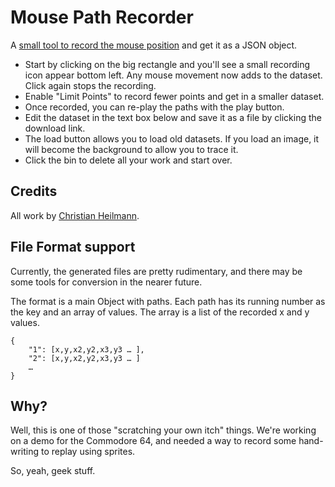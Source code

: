 # Mouse Path Recorder

A [small tool to record the mouse position](https://codepo8.github.io/mouse-path-recorder/#help) and get it as a JSON object.

* Start by clicking on the big rectangle and you'll see a small recording icon appear bottom left. Any mouse movement now adds to the dataset. Click again stops the recording.
* Enable "Limit Points" to record fewer points and get in a smaller dataset.
* Once recorded, you can re-play the paths with the play button.
* Edit the dataset in the text box below and save it as a file by clicking the download link.
* The load button allows you to load old datasets. If you load an image, it will become the background to allow you to trace it.
* Click the bin to delete all your work and start over.

## Credits

All work by [Christian Heilmann](https://twitter.com/codepo8). 

## File Format support 

Currently, the generated files are pretty rudimentary, and there may be some tools for conversion in the nearer future. 

The format is a main Object with paths. Each path has its running number as the key and an array of values. The array is a list of the recorded x and y values. 

```
{
    "1": [x,y,x2,y2,x3,y3 … ],
    "2": [x,y,x2,y2,x3,y3 … ]
    …
}
```
## Why?

Well, this is one of those "scratching your own itch" things. We're working on a demo for the Commodore 64, and needed a way to record some hand-writing to replay using sprites.

So, yeah, geek stuff.
